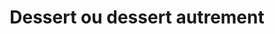 ---
title: "Dessert ou dessert autrement"
url: /boulogne-sur-mer/dessert-ou-dessert-autrement/
shop: pâtisserie
---